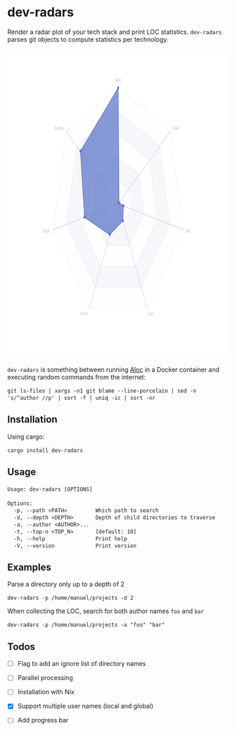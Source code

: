 # dev-radars
Render a radar plot of your tech stack and print LOC statistics. `dev-radars` parses git objects to compute statistics per technology.

<p align="center">
  <img src="radar.svg" height="700" width="700" >
</p>

`dev-radars` is something between running [Aloc](https://github.com/AlDanial/cloc/tree/master) in a Docker container and executing random commands from the internet:

```
git ls-files | xargs -n1 git blame --line-porcelain | sed -n 's/^author //p' | sort -f | uniq -ic | sort -nr
```

## Installation

Using cargo:

```
cargo install dev-radars
```

## Usage
```
Usage: dev-radars [OPTIONS]

Options:
  -p, --path <PATH>         Which path to search
  -d, --depth <DEPTH>       Depth of child directories to traverse
  -a, --author <AUTHOR>...  
  -t, --top-n <TOP_N>       [default: 10]
  -h, --help                Print help
  -V, --version             Print version
```

## Examples

Parse a directory only up to a depth of 2

```
dev-radars -p /home/manuel/projects -d 2
```

When collecting the LOC, search for both author names `foo` and `bar`

```
dev-radars -p /home/manuel/projects -a "foo" "bar"
```

## Todos
- [ ] Flag to add an ignore list of directory names
- [ ] Parallel processing
- [ ] Installation with Nix
- [X] Support multiple user names (local and global)
- [ ] Add progress bar


